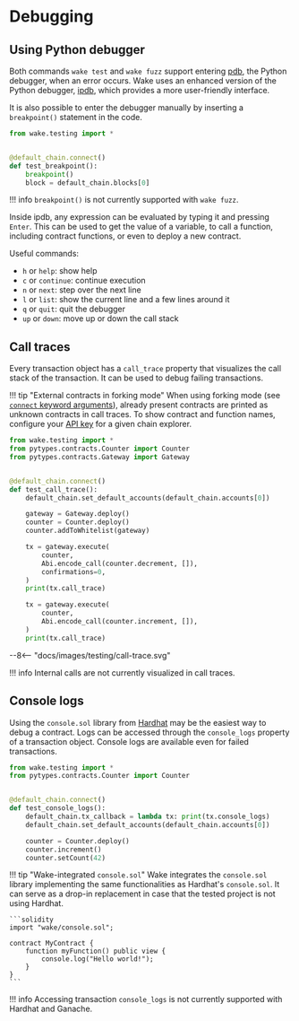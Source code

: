# Debugging

## Using Python debugger

Both commands `wake test` and `wake fuzz` support entering [pdb](https://docs.python.org/3/library/pdb.html), the Python debugger, when an error occurs.
Wake uses an enhanced version of the Python debugger, [ipdb](https://github.com/gotcha/ipdb), which provides a more user-friendly interface.

It is also possible to enter the debugger manually by inserting a `breakpoint()` statement in the code.

```python
from wake.testing import *


@default_chain.connect()
def test_breakpoint():
    breakpoint()
    block = default_chain.blocks[0]
```

!!! info
    `breakpoint()` is not currently supported with `wake fuzz`.

Inside ipdb, any expression can be evaluated by typing it and pressing `Enter`.
This can be used to get the value of a variable, to call a function, including contract functions, or even to deploy a new contract.

<div id="debugger-asciinema" style="z-index: 1; position: relative;"></div>
<script>
  window.onload = function(){
    AsciinemaPlayer.create('../debugger.cast', document.getElementById('debugger-asciinema'), { preload: true, autoPlay: true, rows: 15 });
}
</script>

Useful commands:

- `h` or `help`: show help
- `c` or `continue`: continue execution
- `n` or `next`: step over the next line
- `l` or `list`: show the current line and a few lines around it
- `q` or `quit`: quit the debugger
- `up` or `down`: move up or down the call stack

## Call traces

Every transaction object has a `call_trace` property that visualizes the call stack of the transaction.
It can be used to debug failing transactions.

!!! tip "External contracts in forking mode"
    When using forking mode (see [`connect` keyword arguments](./chains-and-blocks.md#connect-keyword-arguments)), already present contracts are printed as unknown contracts in call traces.
    To show contract and function names, configure your [API key](../configuration.md#api_keys-namespace) for a given chain explorer.

```python
from wake.testing import *
from pytypes.contracts.Counter import Counter
from pytypes.contracts.Gateway import Gateway


@default_chain.connect()
def test_call_trace():
    default_chain.set_default_accounts(default_chain.accounts[0])

    gateway = Gateway.deploy()
    counter = Counter.deploy()
    counter.addToWhitelist(gateway)

    tx = gateway.execute(
        counter,
        Abi.encode_call(counter.decrement, []),
        confirmations=0,
    )
    print(tx.call_trace)

    tx = gateway.execute(
        counter,
        Abi.encode_call(counter.increment, []),
    )
    print(tx.call_trace)
```

<div>
--8<-- "docs/images/testing/call-trace.svg"
</div>

!!! info
    Internal calls are not currently visualized in call traces.


## Console logs

Using the `console.sol` library from [Hardhat](https://hardhat.org/tutorial/debugging-with-hardhat-network#solidity--console.log)
may be the easiest way to debug a contract. Logs can be accessed through the `console_logs` property of a transaction object.
Console logs are available even for failed transactions.

```python
from wake.testing import *
from pytypes.contracts.Counter import Counter


@default_chain.connect()
def test_console_logs():
    default_chain.tx_callback = lambda tx: print(tx.console_logs)
    default_chain.set_default_accounts(default_chain.accounts[0])

    counter = Counter.deploy()
    counter.increment()
    counter.setCount(42)
```

!!! tip "Wake-integrated `console.sol`"
    Wake integrates the `console.sol` library implementing the same functionalities as Hardhat's `console.sol`.
    It can serve as a drop-in replacement in case that the tested project is not using Hardhat.

    ```solidity
    import "wake/console.sol";
    
    contract MyContract {
        function myFunction() public view {
            console.log("Hello world!");
        }
    }
    ```

!!! info
    Accessing transaction `console_logs` is not currently supported with Hardhat and Ganache.